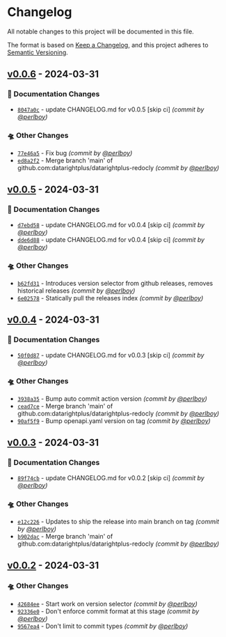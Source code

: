 # Changelog
All notable changes to this project will be documented in this file.

The format is based on [Keep a Changelog](https://keepachangelog.com/en/1.0.0/),
and this project adheres to [Semantic Versioning](https://semver.org/spec/v2.0.0.html).

## [v0.0.6] - 2024-03-31
### :memo: Documentation Changes
- [`8047a0c`](https://github.com/datarightplus/datarightplus-redocly/commit/8047a0c02080078a0af0ce1624ebffd79be45501) - update CHANGELOG.md for v0.0.5 [skip ci] *(commit by [@perlboy](https://github.com/perlboy))*

### :flying_saucer: Other Changes
- [`77e46a5`](https://github.com/datarightplus/datarightplus-redocly/commit/77e46a5d5517e606a5d3791b17eefc30ac399f04) - Fix bug *(commit by [@perlboy](https://github.com/perlboy))*
- [`ed8a2f2`](https://github.com/datarightplus/datarightplus-redocly/commit/ed8a2f27f0bfdeea528a38a45adefb4401350df6) - Merge branch 'main' of github.com:datarightplus/datarightplus-redocly *(commit by [@perlboy](https://github.com/perlboy))*


## [v0.0.5] - 2024-03-31
### :memo: Documentation Changes
- [`d7ebd58`](https://github.com/datarightplus/datarightplus-redocly/commit/d7ebd58119d4d4894c547385c49ef980c967d7ed) - update CHANGELOG.md for v0.0.4 [skip ci] *(commit by [@perlboy](https://github.com/perlboy))*
- [`dde6d88`](https://github.com/datarightplus/datarightplus-redocly/commit/dde6d8843a9b2c56fff32247da0e1b9b3c2ce7f5) - update CHANGELOG.md for v0.0.4 [skip ci] *(commit by [@perlboy](https://github.com/perlboy))*

### :flying_saucer: Other Changes
- [`b62fd31`](https://github.com/datarightplus/datarightplus-redocly/commit/b62fd313dd293dd4d5ffd9b9640bdba1affe082a) - Introduces version selector from github releases, removes historical releases *(commit by [@perlboy](https://github.com/perlboy))*
- [`6e02578`](https://github.com/datarightplus/datarightplus-redocly/commit/6e02578d06895cab0a3c8a5793301913166f9b7f) - Statically pull the releases index *(commit by [@perlboy](https://github.com/perlboy))*


## [v0.0.4] - 2024-03-31
### :memo: Documentation Changes
- [`50f0d87`](https://github.com/datarightplus/datarightplus-redocly/commit/50f0d8721f513d1f761428ef88f36be2f4351125) - update CHANGELOG.md for v0.0.3 [skip ci] *(commit by [@perlboy](https://github.com/perlboy))*

### :flying_saucer: Other Changes
- [`3938a35`](https://github.com/datarightplus/datarightplus-redocly/commit/3938a35340d1145294e01d4acd1bdfeee3c7abbe) - Bump auto commit action version *(commit by [@perlboy](https://github.com/perlboy))*
- [`cead7ce`](https://github.com/datarightplus/datarightplus-redocly/commit/cead7cee02935cdf63e935c411a0e03eef4423f3) - Merge branch 'main' of github.com:datarightplus/datarightplus-redocly *(commit by [@perlboy](https://github.com/perlboy))*
- [`90af5f9`](https://github.com/datarightplus/datarightplus-redocly/commit/90af5f9f1aea83c1783dc2fcfe18d9295a3bbb4c) - Bump openapi.yaml version on tag *(commit by [@perlboy](https://github.com/perlboy))*


## [v0.0.3] - 2024-03-31
### :memo: Documentation Changes
- [`89f74cb`](https://github.com/datarightplus/datarightplus-redocly/commit/89f74cb4309b5832c9bedeac678d4c3d0e23fd02) - update CHANGELOG.md for v0.0.2 [skip ci] *(commit by [@perlboy](https://github.com/perlboy))*

### :flying_saucer: Other Changes
- [`e12c226`](https://github.com/datarightplus/datarightplus-redocly/commit/e12c226b948bcf06ed2d603ee95132c796f84888) - Updates to ship the release into main branch on tag *(commit by [@perlboy](https://github.com/perlboy))*
- [`b902dac`](https://github.com/datarightplus/datarightplus-redocly/commit/b902dacfab5a1a700c0b091659be09d93437b1e1) - Merge branch 'main' of github.com:datarightplus/datarightplus-redocly *(commit by [@perlboy](https://github.com/perlboy))*


## [v0.0.2] - 2024-03-31
### :flying_saucer: Other Changes
- [`42684ee`](https://github.com/datarightplus/datarightplus-redocly/commit/42684eebbd69661dc8b1e4466250cc530ccc95df) - Start work on version selector *(commit by [@perlboy](https://github.com/perlboy))*
- [`92336e0`](https://github.com/datarightplus/datarightplus-redocly/commit/92336e091423cc357d6a7474b2ffbf0fbe73be2e) - Don't enforce commit format at this stage *(commit by [@perlboy](https://github.com/perlboy))*
- [`9567ea4`](https://github.com/datarightplus/datarightplus-redocly/commit/9567ea4366ffbcedcac4b2308c172346ba533624) - Don't limit to commit types *(commit by [@perlboy](https://github.com/perlboy))*


[v0.0.2]: https://github.com/datarightplus/datarightplus-redocly/compare/v0.0.1...v0.0.2
[v0.0.3]: https://github.com/datarightplus/datarightplus-redocly/compare/v0.0.2...v0.0.3
[v0.0.4]: https://github.com/datarightplus/datarightplus-redocly/compare/v0.0.3...v0.0.4
[v0.0.5]: https://github.com/datarightplus/datarightplus-redocly/compare/v0.0.4...v0.0.5
[v0.0.6]: https://github.com/datarightplus/datarightplus-redocly/compare/v0.0.5...v0.0.6